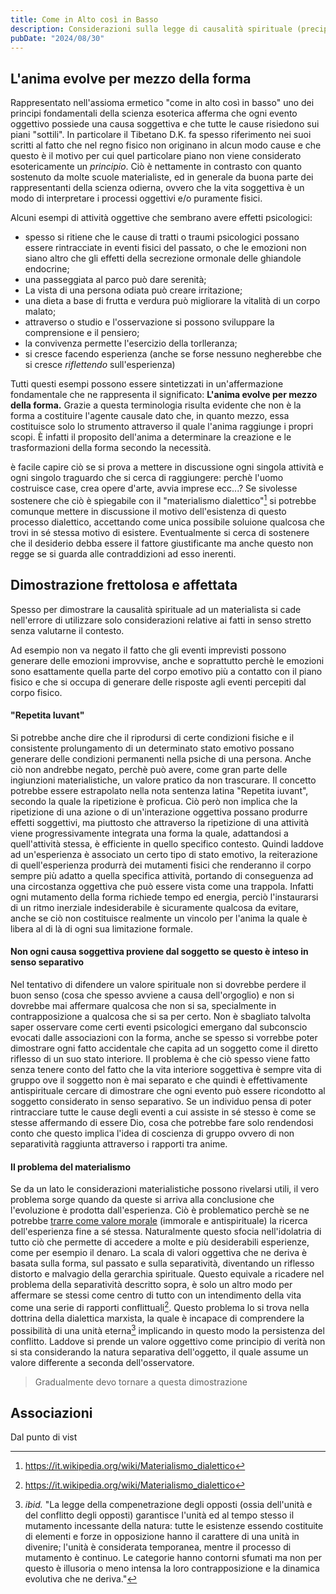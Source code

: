 ```yaml
---
title: Come in Alto così in Basso
description: Considerazioni sulla legge di causalità spirituale (precipitazione)
pubDate: "2024/08/30"
---
```


## L'anima evolve per mezzo della forma

Rappresentato nell'assioma ermetico "come in alto così in basso" uno dei principi fondamentali della scienza esoterica afferma che ogni evento oggettivo possiede una causa soggettiva e che tutte le cause risiedono sui piani "sottili".
In particolare il Tibetano D.K. fa spesso riferimento nei suoi scritti al fatto che nel regno fisico non originano in alcun modo cause e che questo è il motivo per cui quel particolare piano non viene considerato esotericamente un _principio_.
Ciò è nettamente in contrasto con quanto sostenuto da molte scuole materialiste, ed in generale da buona parte dei rappresentanti della scienza odierna, ovvero che la vita soggettiva è un modo di interpretare i processi oggettivi e/o puramente fisici.

Alcuni esempi di attività oggettive che sembrano avere effetti psicologici:

- spesso si ritiene che le cause di tratti o traumi psicologici possano essere rintracciate in eventi fisici del passato, o che le emozioni non siano altro che gli effetti della secrezione ormonale delle ghiandole endocrine;
- una passeggiata al parco può dare serenità;
- La vista di una persona odiata può creare irritazione;
- una dieta a base di frutta e verdura può migliorare la vitalità di un corpo malato;
- attraverso o studio e l'osservazione si possono sviluppare la comprensione e il pensiero;
- la convivenza permette l'esercizio della torlleranza;
- si cresce facendo esperienza (anche se forse nessuno negherebbe che si cresce _riflettendo_ sull'esperienza)

Tutti questi esempi possono essere sintetizzati in un'affermazione fondamentale che ne rappresenta il significato: **L'anima evolve per mezzo della forma.** Grazie a questa terminologia risulta evidente che non è la forma a costituire l'agente causale dato che, in quanto mezzo, essa costituisce solo lo strumento attraverso il quale l'anima raggiunge i propri scopi. È infatti il proposito dell'anima a determinare la creazione e le trasformazioni della forma secondo la necessità.

è facile capire ciò se si prova a mettere in discussione ogni singola attività e ogni singolo traguardo che si cerca di raggiungere: perchè l'uomo costruisce case, crea opere d'arte, avvia imprese ecc...? Se sivolesse sostenere che ciò è spiegabile con il "materialismo dialettico"[^1] si potrebbe comunque mettere in discussione il motivo dell'esistenza di questo processo dialettico, accettando come unica possibile soluione qualcosa che trovi in sé stessa motivo di esistere. Eventualmente si cerca di sostenere che il desiderio debba essere il fattore giustificante ma anche questo non regge se si guarda alle contraddizioni ad esso inerenti.

## Dimostrazione frettolosa e affettata

Spesso per dimostrare la causalità spirituale ad un materialista si cade nell'errore di utilizzare solo considerazioni relative ai fatti in senso stretto senza valutarne il contesto.

Ad esempio non va negato il fatto che gli eventi imprevisti possono generare delle emozioni improvvise, anche e soprattutto perchè le emozioni sono esattamente quella parte del corpo emotivo più a contatto con il piano fisico e che si occupa di generare delle risposte agli eventi percepiti dal corpo fisico.

#### "Repetita Iuvant"

Si potrebbe anche dire che il riprodursi di certe condizioni fisiche e il consistente prolungamento di un determinato stato emotivo possano generare delle condizioni permanenti nella psiche di una persona. Anche ciò non andrebbe negato, perchè può avere, come gran parte delle ingiunzioni materialistiche, un valore pratico da non trascurare. Il concetto potrebbe essere estrapolato nella nota sentenza latina "Repetita iuvant", secondo la quale la ripetizione è proficua. Ciò però non implica che la ripetizione di una azione o di un'interazione oggettiva possano produrre effetti soggettivi, ma piuttosto che attraverso la ripetizione di una attività viene progressivamente integrata una forma la quale, adattandosi a quell'attività stessa, è efficiente in quello specifico contesto. Quindi laddove ad un'esperienza è associato un certo tipo di stato emotivo, la reiterazione di quell'esperienza produrrà dei mutamenti fisici che renderanno il corpo sempre più adatto a quella specifica attività, portando di conseguenza ad una circostanza oggettiva che può essere vista come una trappola. Infatti ogni mutamento della forma richiede tempo ed energia, perciò l'instaurarsi di un ritmo inerziale indesiderabile è sicuramente qualcosa da evitare, anche se ciò non costituisce realmente un vincolo per l'anima la quale è libera al di là di ogni sua limitazione formale.

#### Non ogni causa soggettiva proviene dal soggetto se questo è inteso in senso separativo

Nel tentativo di difendere un valore spirituale non si dovrebbe perdere il buon senso (cosa che spesso avviene a causa dell'orgoglio) e non si dovrebbe mai affermare qualcosa che non si sa, specialmente in contrapposizione a qualcosa che si sa per certo. Non è sbagliato talvolta saper osservare come certi eventi psicologici emergano dal subconscio evocati dalle associazioni con la forma, anche se spesso si vorrebbe poter dimostrare ogni fatto accidentale che capita ad un soggetto come il diretto riflesso di un suo stato interiore. Il problema è che ciò spesso viene fatto senza tenere conto del fatto che la vita interiore soggettiva è sempre vita di gruppo ove il soggetto non è mai separato e che quindi è effettivamente antispirituale cercare di dimostrare che ogni evento può essere ricondotto al soggetto considerato in senso separativo. Se un individuo pensa di poter rintracciare tutte le cause degli eventi a cui assiste in sé stesso è come se stesse affermando di essere Dio, cosa che potrebbe fare solo rendendosi conto che questo implica l'idea di coscienza di gruppo ovvero di non separatività raggiunta attraverso i rapporti tra anime.

#### Il problema del materialismo

Se da un lato le considerazioni materialistiche possono rivelarsi utili, il vero problema sorge quando da queste si arriva alla conclusione che l'evoluzione è prodotta dall'esperienza. Ciò è problematico perchè se ne potrebbe [trarre come valore morale](/blog/dal-sapere-alla-morale) (immorale e antispirituale) la ricerca dell'esperienza fine a sé stessa. Naturalmente questo sfocia nell'idolatria di tutto ciò che permette di accedere a molte e più desiderabili esperienze, come per esempio il denaro. La scala di valori oggettiva che ne deriva è basata sulla forma, sul passato e sulla separatività, diventando un riflesso distorto e malvagio della gerarchia spirituale. Questo equivale a ricadere nel problema della separatività descritto sopra, è solo un altro modo per affermare se stessi come centro di tutto con un intendimento della vita come una serie di rapporti conflittuali[^1]. Questo problema lo si trova nella dottrina della dialettica marxista, la quale è incapace di comprendere la possibilità di una unità eterna[^2] implicando in questo modo la persistenza del conflitto. Laddove si prende un valore oggettivo come principio di verità non si sta considerando la natura separativa dell'oggetto, il quale assume un valore differente a seconda dell'osservatore.

> Gradualmente devo tornare a questa dimostrazione

## Associazioni

Dal punto di vist

[^1]: https://it.wikipedia.org/wiki/Materialismo_dialettico
[^2]: _ibid._ "La legge della compenetrazione degli opposti (ossia dell'unità e del conflitto degli opposti) garantisce l'unità ed al tempo stesso il mutamento incessante della natura: tutte le esistenze essendo costituite di elementi e forze in opposizione hanno il carattere di una unità in divenire; l'unità è considerata temporanea, mentre il processo di mutamento è continuo. Le categorie hanno contorni sfumati ma non per questo è illusoria o meno intensa la loro contrapposizione e la dinamica evolutiva che ne deriva."
